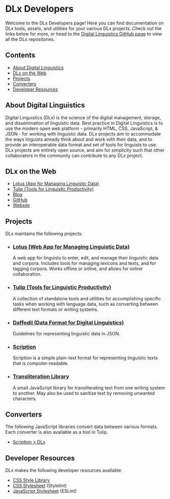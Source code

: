 # DLx Developers

Welcome to the DLx Developers page! Here you can find documentation on DLx tools, assets, and utilities for your various DLx projects. Check out the links below for more, or head to the [Digital Linguistics GitHub page][GitHub] to view all the DLx repositories.

## Contents

* [About Digital Linguistics](#about-digital-linguistics)
* [DLx on the Web](#dlx-on-the-web)
* [Projects](#projects)
* [Converters](#converters)
* [Developer Resources](#developer-resources)

## About Digital Linguistics

Digital Linguistics (DLx) is the science of the digital management, storage, and dissemination of linguistic data. Best practice in Digital Linguistics is to use the modern open web platform - primarily HTML, CSS, JavaScript, & JSON - for working with linguistic data. DLx projects aim to accommodate the ways linguists already think about and work with their data, and to provide an interoperable data format and set of tools for linguists to use. DLx projects are entirely open source, and aim for simplicity such that other collaborators in the community can contribute to any DLx project.

## DLx on the Web

* [Lotus (App for Managing Linguistic Data)][Lotus]
* [Tulip (Tools for Linguistic Productivity)][Tulip]
* [Blog][Blog]
* [GitHub][GitHub]
* [Website][Website]

## Projects

DLx maintains the following projects:

* ### [Lotus (Web App for Managing Linguistic Data)][Lotus]

    A web app for linguists to enter, edit, and manage their linguistic data and corpora. Includes tools for managing lexicons and texts, and for tagging corpora. Works offline or online, and allows for online collaboration.

* ### [Tulip (Tools for Linguistic Productivity)][Tulip]

    A collection of standalone tools and utilities for accomplishing specific tasks when working with language data, such as converting between different text formats or writing systems.

* ### [Daffodil (Data Format for Digital Linguistics)][Daffodil]

    Guidelines for representing linguistic data in JSON.

* ### [Scription][Scription]

    Scription is a simple plain-text format for representing linguistic texts that is computer-readable.

* ### [Transliteration Library][Transliterate]

    A small JavaScript library for transliterating text from one writing system to another. May also be used to sanitize text by removing unwanted characters.

## Converters

The following JavaScript libraries convert data between various formats. Each converter is also available as a tool in Tulip.

* [Scription > DLx](https://developer.digitallinguistics.io/scription2dlx/)

## Developer Resources

DLx makes the following developer resources available:

* [CSS Style Library][Styles]
* [CSS Stylesheet][Stylelint] (Stylelint)
* [JavaScript Stylesheet][ESLint] (ESLint)


[Blog]:          https://medium.com/digital-linguistics
[Daffodil]:      https://format.digitallinguistics.io
[ESLint]:        https://github.com/digitallinguistics/digitallinguistics.github.io/blob/master/stylesheets/.eslintrc.yml
[GitHub]:        https://github.com/digitallinguistics/
[Lotus]:         https://developer.digitallinguistics.io/app
[Scription]:     https://scription.digitallinguistics.io
[Stylelint]:     https://github.com/digitallinguistics/digitallinguistics.github.io/blob/master/stylesheets/.stylelint.yml
[Styles]:        https://styles.digitallinguistics.io
[Transliterate]: https://developer.digitallinguistics.io/transliterate
[Tulip]:         https://github.com/digitallinguistics/tools/blob/master/.github/CONTRIBUTING.md
[Website]:       https://digitallinguistics.io/
